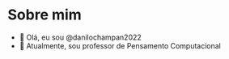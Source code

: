 # Sobre mim  
- 👋 Olá, eu sou @danilochampan2022
- 👀 Atualmente, sou professor de Pensamento Computacional
<!---
danilochampan2022/danilochampan2022 is a ✨ special ✨ repository because its `README.md` (this file) appears on your GitHub profile.
You can click the Preview link to take a look at your changes.
--->
